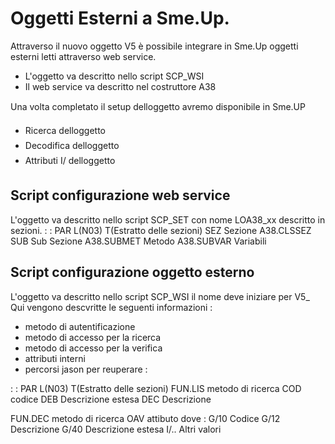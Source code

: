 # Oggetti Esterni a Sme.Up.
Attraverso il nuovo oggetto V5 è possibile integrare in Sme.Up  oggetti esterni letti attraverso web service.

* L'oggetto va descritto nello script SCP_WSI
* Il web service va descritto nel costruttore A38

Una volta completato il setup delloggetto avremo disponibile in Sme.UP
* Ricerca delloggetto
* Decodifica delloggetto
* Attributi I/ delloggetto

## Script configurazione web service
L'oggetto va descritto nello script SCP_SET con nome LOA38_xx descritto in sezioni.
 :  : PAR L(N03) T(Estratto delle sezioni)
SEZ Sezione
A38.CLSSEZ
SUB Sub Sezione
A38.SUBMET Metodo
A38.SUBVAR Variabili


## Script configurazione oggetto esterno
L'oggetto va descritto nello script SCP_WSI il nome deve iniziare per V5_
Qui vengono descvritte le seguenti informazioni : 

* metodo di autentificazione
* metodo di accesso per la ricerca
* metodo di accesso per la verifica
* attributi interni
* percorsi jason per reuperare : 

 :  : PAR L(N03) T(Estratto delle sezioni)
FUN.LIS metodo di ricerca
COD codice
DEB  Descrizione estesa
 DEC Descrizione

 FUN.DEC metodo di ricerca
 OAV attibuto dove : 
       G/10 Codice
       G/12 Descrizione
       G/40 Descrizione estesa
       I/.. Altri valori

